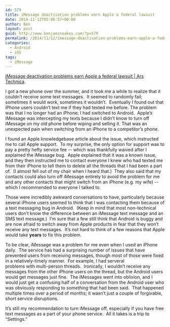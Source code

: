 ```yaml
---
id: 579
title: iMessage deactivation problems earn Apple a federal lawsuit
date: 2014-11-12T05:06:57+00:00
author: Ben
layout: post
guid: http://www.benjaminoakes.com/?p=579
permalink: /2014/11/12/imessage-deactivation-problems-earn-apple-a-federal-lawsuit/
categories:
  - Android
  - iOS
tags:
  - iMessage
---
```

[iMessage deactivation problems earn Apple a federal lawsuit | Ars Technica](http://arstechnica.com/apple/2014/11/imessage-deactivation-problems-earn-apple-a-federal-lawsuit/?comments=1#comment-27947855).

I got a new phone over the summer, and it took me a while to realize that it couldn&#8217;t receive some text messages.  It seemed to randomly fail; sometimes it would work, sometimes it wouldn&#8217;t.  Eventually I found out that iPhone users couldn&#8217;t text me if they had texted me before. The problem was that I no longer had an iPhone; I had switched to Android.  Apple&#8217;s iMessage was intercepting my texts because I didn&#8217;t know to turn off iMessage on my old phone before wiping and selling it. That was an unexpected pain when switching from an iPhone to a competitor&#8217;s phone.

I found an Apple knowledgebase article about the issue, which instructed me to call Apple support.  To my surprise, the only option for support was to pay a pretty hefty service fee -- which was thankfully waived after I explained the iMessage bug.  Apple explained that it was a known issue, and they then instructed me to contact everyone I knew who had texted me from their iPhone to tell them to delete all the threads that I had been a part of.  (I almost fell out of my chair when I heard that.)  They also said that my contacts could also turn off iMessage entirely to avoid the problem for me and any other contacts that might switch from an iPhone (e.g. my wife) -- which I recommended to everyone I talked to.

Those were incredibly awkward conversations to have, particularly because several iPhone users seemed to think that I was contacting them because of a text messaging bug in Android.  (Keep in mind that most non-technical users don&#8217;t know the difference between an iMessage text message and an SMS text message.)  I&#8217;m sure that a few still think that Android is buggy and are now afraid to switch away from Apple products in fear that they won&#8217;t receive any text messages.  It&#8217;s not hard to think of a few reasons that Apple would take **years** to fix this problem.

To be clear, iMessage was a problem for me even when I used an iPhone daily.  The service has had a surprising number of issues that have prevented users from receiving messages, though most of those were fixed in a relatively-timely manner.  For example, I had serveral problems with multi-person threads.  Ironically, I wouldn&#8217;t receive any messages from the other iPhone users on the thread, but the Android users would get messages just fine.  The iMessages went into oblivion, and I would just get a confusing half of a conversation from the Android user who was obviously responding to _something_ that had been said.  That happened multiple times over a period of months; it wasn&#8217;t just a couple of forgivable, short service disruptions.

It&#8217;s still my recommendation to turn iMessage off, especially if you have free text messages as a part of your phone service.  All it takes is a trip to &#8220;Settings.&#8221;